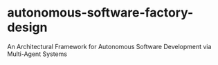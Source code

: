 # autonomous-software-factory-design
An Architectural Framework for Autonomous Software Development via Multi-Agent Systems
